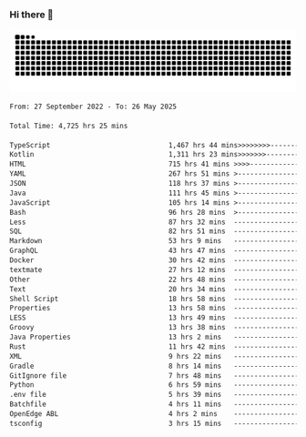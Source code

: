 ### Hi there 👋

<picture>
  <source media="(prefers-color-scheme: dark)" srcset="https://raw.githubusercontent.com/heyline/heyline/output/github-contribution-grid-snake-dark.svg">
  <source media="(prefers-color-scheme: light)" srcset="https://raw.githubusercontent.com/heyline/heyline/output/github-contribution-grid-snake.svg">
  <img alt="github contribution grid snake animation" src="https://raw.githubusercontent.com/heyline/heyline/output/github-contribution-grid-snake.svg">
</picture>

<!--START_SECTION:waka-->

```txt
From: 27 September 2022 - To: 26 May 2025

Total Time: 4,725 hrs 25 mins

TypeScript                             1,467 hrs 44 mins>>>>>>>>-----------------   31.06 %
Kotlin                                 1,311 hrs 23 mins>>>>>>>------------------   27.75 %
HTML                                   715 hrs 41 mins >>>>---------------------   15.15 %
YAML                                   267 hrs 51 mins >------------------------   05.67 %
JSON                                   118 hrs 37 mins >------------------------   02.51 %
Java                                   111 hrs 45 mins >------------------------   02.36 %
JavaScript                             105 hrs 14 mins >------------------------   02.23 %
Bash                                   96 hrs 28 mins  >------------------------   02.04 %
Less                                   87 hrs 32 mins  -------------------------   01.85 %
SQL                                    82 hrs 51 mins  -------------------------   01.75 %
Markdown                               53 hrs 9 mins   -------------------------   01.13 %
GraphQL                                43 hrs 47 mins  -------------------------   00.93 %
Docker                                 30 hrs 42 mins  -------------------------   00.65 %
textmate                               27 hrs 12 mins  -------------------------   00.58 %
Other                                  22 hrs 48 mins  -------------------------   00.48 %
Text                                   20 hrs 34 mins  -------------------------   00.44 %
Shell Script                           18 hrs 58 mins  -------------------------   00.40 %
Properties                             13 hrs 58 mins  -------------------------   00.30 %
LESS                                   13 hrs 49 mins  -------------------------   00.29 %
Groovy                                 13 hrs 38 mins  -------------------------   00.29 %
Java Properties                        13 hrs 2 mins   -------------------------   00.28 %
Rust                                   11 hrs 42 mins  -------------------------   00.25 %
XML                                    9 hrs 22 mins   -------------------------   00.20 %
Gradle                                 8 hrs 14 mins   -------------------------   00.17 %
GitIgnore file                         7 hrs 48 mins   -------------------------   00.17 %
Python                                 6 hrs 59 mins   -------------------------   00.15 %
.env file                              5 hrs 39 mins   -------------------------   00.12 %
Batchfile                              4 hrs 11 mins   -------------------------   00.09 %
OpenEdge ABL                           4 hrs 2 mins    -------------------------   00.09 %
tsconfig                               3 hrs 15 mins   -------------------------   00.07 %
```

<!--END_SECTION:waka-->

